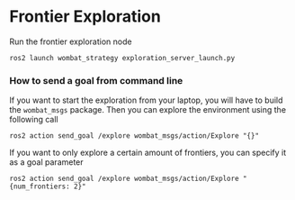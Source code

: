 # Frontier Exploration


Run the frontier exploration node

```
ros2 launch wombat_strategy exploration_server_launch.py
```

### How to send a goal from command line

If you want to start the exploration from your laptop, you will have to build the `wombat_msgs` package.
Then you can explore the environment using the following call

```
ros2 action send_goal /explore wombat_msgs/action/Explore "{}"
```

If you want to only explore a certain amount of frontiers, you can specify it as a goal parameter

```
ros2 action send_goal /explore wombat_msgs/action/Explore "{num_frontiers: 2}"
```
